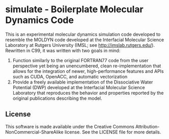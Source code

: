 simulate - Boilerplate Molecular Dynamics Code
==============================================

This is an experimental molecular dynamics simulation code developed to 
resemble the MOLDYN code developed at the Interfacial Molecular Science 
Laboratory at Rutgers University (IMSL; see http://imslab.rutgers.edu/).
Rewritten in C99, it was written with two goals in mind:

1. Function similarly to the original FORTRAN77 code from the user perspective 
   yet being an unencumbered, clean re-implementation that allows for the 
   integration of newer, high-performance features and APIs such as CUDA, 
   OpenACC, and automatic vectorization
2. Provide a freely available implementation of the Dissociative Water Potential
   (DWP) developed at the Interfacial Molecular Science Laboratory that 
   reproduces the behavior and properties reported by the original publications
   describing the model.

License
-------
This software is made available under the Creative Commons Attribution-
NonCommercial-ShareAlike license.  See the LICENSE file for more details.
